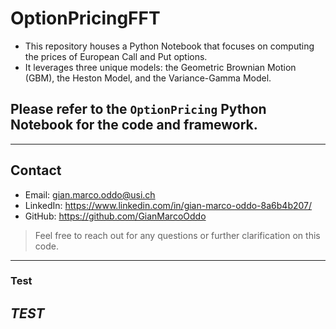 # OptionPricingFFT
- This repository houses a Python Notebook that focuses on computing the prices of European Call and Put options. 
- It leverages three unique models: the Geometric Brownian Motion (GBM), the Heston Model, and the Variance-Gamma Model.

## Please refer to the `OptionPricing` Python Notebook for the code and framework.

---
## Contact

- Email: gian.marco.oddo@usi.ch
- LinkedIn: https://www.linkedin.com/in/gian-marco-oddo-8a6b4b207/
- GitHub: https://github.com/GianMarcoOddo
> Feel free to reach out for any questions or further clarification on this code.
---


### Test 
## *TEST*

